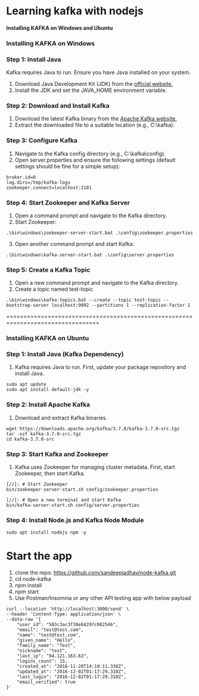 # Learning kafka with nodejs

#### Installing KAFKA on Windows and Ubuntu

### Installing KAFKA on Windows

### Step 1: Install Java

Kafka requires Java to run. Ensure you have Java installed on your system.
1. Download Java Development Kit (JDK) from the [official website.](https://www.oracle.com/java/technologies/javase-downloads.html)
2. Install the JDK and set the JAVA_HOME environment variable.

### Step 2: Download and Install Kafka
1. Download the latest Kafka binary from the [Apache Kafka website.](https://kafka.apache.org/downloads)
2. Extract the downloaded file to a suitable location (e.g., C:\kafka).

### Step 3: Configure Kafka
1. Navigate to the Kafka config directory (e.g., C:\kafka\config).
2. Open server.properties and ensure the following settings (default settings should be fine for a simple setup):
  ```
  broker.id=0
  log.dirs=/tmp/kafka-logs
  zookeeper.connect=localhost:2181 
  ```
### Step 4: Start Zookeeper and Kafka Server
1. Open a command prompt and navigate to the Kafka directory.
2. Start Zookeeper:
``` 
.\bin\windows\zookeeper-server-start.bat .\config\zookeeper.properties
```

3. Open another command prompt and start Kafka:
``` 
.\bin\windows\kafka-server-start.bat .\config\server.properties
```
### Step 5: Create a Kafka Topic
1. Open a new command prompt and navigate to the Kafka directory.
2. Create a topic named test-topic
```
.\bin\windows\kafka-topics.bat --create --topic test-topic --bootstrap-server localhost:9092 --partitions 1 --replication-factor 1
```
=================================================================================

### Installing KAFKA on Ubuntu

### Step 1: Install Java (Kafka Dependency)
1. Kafka requires Java to run. First, update your package repository and install Java.

```
sudo apt update
sudo apt install default-jdk -y
```
### Step 2: Install Apache Kafka
1. Download and extract Kafka binaries.

```
wget https://downloads.apache.org/kafka/3.7.0/kafka-3.7.0-src.tgz
tar -xzf kafka-3.7.0-src.tgz
cd kafka-3.7.0-src
```
### Step 3: Start Kafka and Zookeeper
1. Kafka uses Zookeeper for managing cluster metadata. First, start Zookeeper, then start Kafka.
```
[//]: # Start Zookeeper
bin/zookeeper-server-start.sh config/zookeeper.properties

[//]: # Open a new terminal and start Kafka
bin/kafka-server-start.sh config/server.properties
```
### Step 4: Install Node.js and Kafka Node Module
```
sudo apt install nodejs npm -y
```

# Start the app
1. clone the repo: https://github.com/sandeepjadhav/node-kafka.git
2. cd node-kafka
3. npm install
4. npm start
4. Use Postman/Insomnia or any other API testing app with below payload
```
curl --location 'http://localhost:3000/send' \
--header 'Content-Type: application/json' \
--data-raw '{
    "user_id": "583c3ac3f38e84297c002546",
    "email": "test@test.com",
    "name": "test@test.com",
    "given_name": "Hello",
    "family_name": "Test",
    "nickname": "test",
    "last_ip": "94.121.163.63",
    "logins_count": 15,
    "created_at": "2016-11-28T14:10:11.338Z",
    "updated_at": "2016-12-02T01:17:29.310Z",
    "last_login": "2016-12-02T01:17:29.310Z",
    "email_verified": true
}'
```
